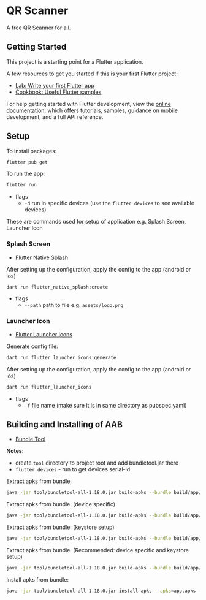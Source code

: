 # QR Scanner

A free QR Scanner for all.

## Getting Started

This project is a starting point for a Flutter application.

A few resources to get you started if this is your first Flutter project:

- [Lab: Write your first Flutter app](https://docs.flutter.dev/get-started/codelab)
- [Cookbook: Useful Flutter samples](https://docs.flutter.dev/cookbook)

For help getting started with Flutter development, view the
[online documentation](https://docs.flutter.dev/), which offers tutorials,
samples, guidance on mobile development, and a full API reference.

## Setup

To install packages:
```bash
flutter pub get
```

To run the app:
```bash
flutter run
```
- flags
  - `-d` run in specific devices (use the `flutter devices` to see available devices)

These are commands used for setup of application e.g. Splash Screen, Launcher Icon

### Splash Screen
- [Flutter Native Splash](https://pub.dev/packages/flutter_native_splash)

After setting up the configuration, apply the config to the app (android or ios)
```bash
dart run flutter_native_splash:create
```
- flags
  - `--path` path to file e.g. `assets/logo.png`

### Launcher Icon
- [Flutter Launcher Icons](https://pub.dev/packages/flutter_launcher_icons)

Generate config file:
```bash
dart run flutter_launcher_icons:generate
```

After setting up the configuration, apply the config to the app (android or ios)
```bash
dart run flutter_launcher_icons
```
- flags
  - `-f` file name (make sure it is in same directory as pubspec.yaml)

## Building and Installing of AAB
- [Bundle Tool](https://developer.android.com/tools/bundletool)

**Notes:**
- create `tool` directory to project root and add bundletool.jar there
- `flutter devices` - run to get devices serial-id

Extract apks from bundle:
```bash
java -jar tool/bundletool-all-1.18.0.jar build-apks --bundle build/app/outputs/bundle/release/app-release.aab --output=app.apks
```

Extract apks from bundle: (device specific)
```bash
java -jar tool/bundletool-all-1.18.0.jar build-apks --bundle build/app/outputs/bundle/release/app-release.aab --output=app.apks --connected-device --device-id=<serial-id>
```

Extract apks from bundle: (keystore setup)
```bash
java -jar tool/bundletool-all-1.18.0.jar build-apks --bundle build/app/outputs/bundle/release/app-release.aab --output=app.apks --ks=<keystore-path> --ks-pass=pass:<keystore-pass> --ks-key-alias=<key-alias> --key-pass=pass:<key-pass>
```

Extract apks from bundle: (Recommended: device specific and keystore setup)
```bash
java -jar tool/bundletool-all-1.18.0.jar build-apks --bundle build/app/outputs/bundle/release/app-release.aab --output=app.apks --connected-device --device-id=<serial-id> --ks=<keystore-path> --ks-pass=pass:<keystore-pass> --ks-key-alias=<key-alias> --key-pass=pass:<key-pass>
```

Install apks from bundle:
```bash
java -jar tool/bundletool-all-1.18.0.jar install-apks --apks=app.apks --device-id=<serial-id>
```
